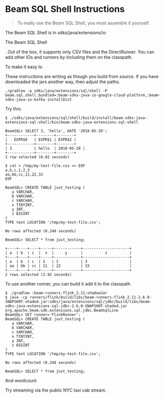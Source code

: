 

# Beam SQL Shell Instructions

> To really use the Beam SQL Shell, you must assemble it yourself.

The Beam SQL Shell is in sdks/java/extensions/io

The Beam SQL Shell

. Out of the box, it supports only CSV files and the DirectRunner. You can add other IOs and runners by including them on the classpath.

To make it easy to 

These instructions are writing as though you build from source. If you have downloaded the jars another way, then adjust the paths.


```
./gradlew -p sdks/java/extensions/sql/shell -P beam.sql.shell.bundled=:beam-sdks-java-io-google-cloud-platform,:beam-sdks-java-io-kafka installDist
```


Try this:


```
$ ./sdks/java/extensions/sql/shell/build/install/beam-sdks-java-extensions-sql-shell/bin/beam-sdks-java-extensions-sql-shell

BeamSQL> SELECT 3, 'hello', DATE '2018-05-28';
+------------+--------+--------+
|   EXPR$0   | EXPR$1 | EXPR$2 |
+------------+--------+--------+
| 3          | hello  | 2018-05-28 |
+------------+--------+--------+
1 row selected (0.02 seconds)
```



```
$ cat > /tmp/my-test-file.csv << EOF
a,b,c,1,2,3
aa,bb,cc,11,22,33
EOF

BeamSQL> CREATE TABLE just_testing (
   a VARCHAR,
   b VARCHAR,
   c VARCHAR,
   x TINYINT,
   y INT,
   z BIGINT
)
TYPE text LOCATION '/tmp/my-test-file.csv';

No rows affected (0.248 seconds)

BeamSQL> SELECT * from just_testing;

+----+----+----+-----+------------+---------------------+
| a  | b  | c  |  x  |     y      |          z          |
+----+----+----+-----+------------+---------------------+
| a  | b  | c  | 1   | 2          | 3                   |
| aa | bb | cc | 11  | 22         | 33                  |
+----+----+----+-----+------------+---------------------+
2 rows selected (2.92 seconds)
```


To use another runner, you can build it add it to the classpath


```
$ ./gradlew :beam-runners-flink_2.11:shadowJar
$ java -cp runners/flink/build/libs/beam-runners-flink_2.11-2.6.0-SNAPSHOT-shaded.jar:sdks/java/extensions/sql/jdbc/build/libs/beam-sdks-java-extensions-sql-jdbc-2.6.0-SNAPSHOT-shaded.jar org.apache.beam.sdk.extensions.sql.jdbc.BeamSqlLine
BeamSQL> SET runner='FlinkRunner';
BeamSQL> CREATE TABLE just_testing (
   a VARCHAR,
   b VARCHAR,
   c VARCHAR,
   x TINYINT,
   y INT,
   z BIGINT
)
TYPE text LOCATION '/tmp/my-test-file.csv';

No rows affected (0.248 seconds)

BeamSQL> SELECT * from just_testing;
```


And wordcount

Try streaming via the public NYC taxi cab stream.

```

```

